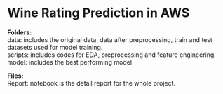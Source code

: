 # Wine Rating Prediction in AWS 

**Folders:** <br>
data: includes the original data, data after preprocessing, train and test datasets used for model training. <br>
scripts: includes codes for EDA, preprocessing and feature engineering.
model: includes the best performing model

**Files:** <br>
Report: notebook is the detail report for the whole project.






